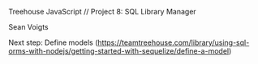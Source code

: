 Treehouse JavaScript // Project 8: SQL Library Manager

Sean Voigts

Next step: Define models
(https://teamtreehouse.com/library/using-sql-orms-with-nodejs/getting-started-with-sequelize/define-a-model)